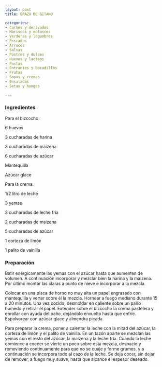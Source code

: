 ```yaml
---
layout: post
title: BRAZO DE GITANO

categories:
- Carnes y derivados
- Mariscos y moluscos
- Verduras y legumbres
- Pescados
- Arroces
- Salsas
- Postres y dulces
- Huevos y lacteos
- Pastas
- Entrantes y bocadillos
- Frutas
- Sopas y cremas
- Ensaladas
- Setas y hongos
 
---
```

<h3>Ingredientes</h3>
Para el bizcocho:

6 huevos

3 cucharadas de harina

3 cucharadas de maizena

6 cucharadas de azúcar

Mantequilla

Azúcar glace

Para la crema:

1/2 litro de leche

3 yemas

3 cucharadas de leche fría

2 cucharadas de maizena

5 cucharadas de azúcar

1 corteza de limón

1 palito de vainilla

<h3>Preparación</h3>
Batir enérgicamente las yemas con el azúcar hasta que aumenten de volumen. A continuación incorporar y mezclar bien la harina y la maizena. Por último montar las claras a punto de nieve e incorporar a la mezcla.

Colocar en una placa de horno no muy alta un papel engrasado con mantequilla y verter sobre él la mezcla. Hornear a fuego mediano durante 15 a 20 minutos. Una vez cocido, desmoldar en caliente sobre un paño húmedo y retirar el papel. Extender sobre el bizcocho la crema pastelera y enrollar con ayuda del paño, dejándolo envuelto hasta que enfríe. Espolvorear con azúcar glace y almendra picada.

Para preparar la crema, poner a calentar la leche con la mitad del azúcar, la corteza de limón y el palito de vainilla. En un tazón aparte se mezclan las yemas con el resto del azúcar, la maizena y la leche fría. Cuando la leche comience a coceer se vierte un poco sobre esta mezcla, despacio y removiendo continuamente para que no se cuaje y forme grumos, y a continuación se incorpora todo al cazo de la leche. Se deja cocer, sin dejar de remover, a fuego muy suave, hasta que alcance el espesor deseado.

